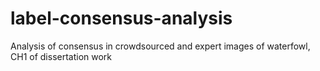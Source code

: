 # label-consensus-analysis
 Analysis of consensus in crowdsourced and expert images of waterfowl, CH1 of dissertation work
